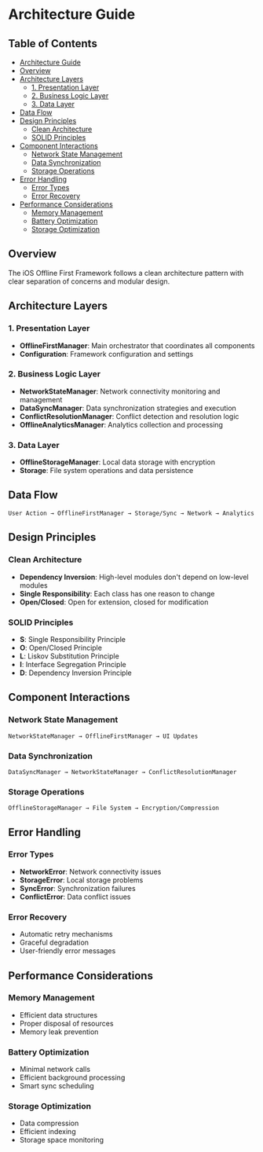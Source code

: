 # Architecture Guide

<!-- TOC START -->
## Table of Contents
- [Architecture Guide](#architecture-guide)
- [Overview](#overview)
- [Architecture Layers](#architecture-layers)
  - [1. Presentation Layer](#1-presentation-layer)
  - [2. Business Logic Layer](#2-business-logic-layer)
  - [3. Data Layer](#3-data-layer)
- [Data Flow](#data-flow)
- [Design Principles](#design-principles)
  - [Clean Architecture](#clean-architecture)
  - [SOLID Principles](#solid-principles)
- [Component Interactions](#component-interactions)
  - [Network State Management](#network-state-management)
  - [Data Synchronization](#data-synchronization)
  - [Storage Operations](#storage-operations)
- [Error Handling](#error-handling)
  - [Error Types](#error-types)
  - [Error Recovery](#error-recovery)
- [Performance Considerations](#performance-considerations)
  - [Memory Management](#memory-management)
  - [Battery Optimization](#battery-optimization)
  - [Storage Optimization](#storage-optimization)
<!-- TOC END -->


## Overview

The iOS Offline First Framework follows a clean architecture pattern with clear separation of concerns and modular design.

## Architecture Layers

### 1. Presentation Layer
- **OfflineFirstManager**: Main orchestrator that coordinates all components
- **Configuration**: Framework configuration and settings

### 2. Business Logic Layer
- **NetworkStateManager**: Network connectivity monitoring and management
- **DataSyncManager**: Data synchronization strategies and execution
- **ConflictResolutionManager**: Conflict detection and resolution logic
- **OfflineAnalyticsManager**: Analytics collection and processing

### 3. Data Layer
- **OfflineStorageManager**: Local data storage with encryption
- **Storage**: File system operations and data persistence

## Data Flow

```
User Action → OfflineFirstManager → Storage/Sync → Network → Analytics
```

## Design Principles

### Clean Architecture
- **Dependency Inversion**: High-level modules don't depend on low-level modules
- **Single Responsibility**: Each class has one reason to change
- **Open/Closed**: Open for extension, closed for modification

### SOLID Principles
- **S**: Single Responsibility Principle
- **O**: Open/Closed Principle
- **L**: Liskov Substitution Principle
- **I**: Interface Segregation Principle
- **D**: Dependency Inversion Principle

## Component Interactions

### Network State Management
```
NetworkStateManager → OfflineFirstManager → UI Updates
```

### Data Synchronization
```
DataSyncManager → NetworkStateManager → ConflictResolutionManager
```

### Storage Operations
```
OfflineStorageManager → File System → Encryption/Compression
```

## Error Handling

### Error Types
- **NetworkError**: Network connectivity issues
- **StorageError**: Local storage problems
- **SyncError**: Synchronization failures
- **ConflictError**: Data conflict issues

### Error Recovery
- Automatic retry mechanisms
- Graceful degradation
- User-friendly error messages

## Performance Considerations

### Memory Management
- Efficient data structures
- Proper disposal of resources
- Memory leak prevention

### Battery Optimization
- Minimal network calls
- Efficient background processing
- Smart sync scheduling

### Storage Optimization
- Data compression
- Efficient indexing
- Storage space monitoring
